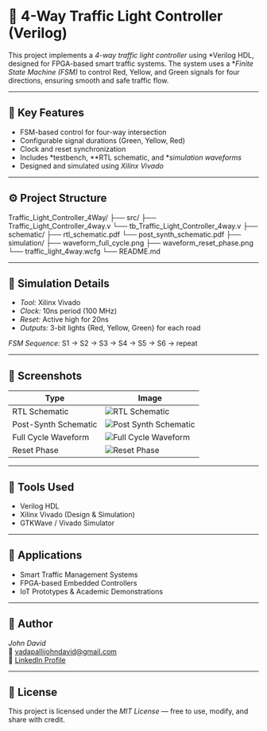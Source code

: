 # 🚦 4-Way Traffic Light Controller (Verilog)

This project implements a *4-way traffic light controller* using *Verilog HDL, designed for FPGA-based smart traffic systems. The system uses a **Finite State Machine (FSM)* to control Red, Yellow, and Green signals for four directions, ensuring smooth and safe traffic flow.

---

## 🧠 Key Features
- FSM-based control for four-way intersection  
- Configurable signal durations (Green, Yellow, Red)  
- Clock and reset synchronization  
- Includes *testbench, **RTL schematic, and **simulation waveforms*  
- Designed and simulated using *Xilinx Vivado*

---

## ⚙ Project Structure

Traffic_Light_Controller_4Way/ 
├── src/ 
    ├── Traffic_Light_Controller_4way.v 
    └── tb_Traffic_Light_Controller_4way.v 
├── schematic/ 
    ├── rtl_schematic.pdf 
    └── post_synth_schematic.pdf
├── simulation/ 
    ├── waveform_full_cycle.png 
    ├── waveform_reset_phase.png 
    └── traffic_light_4way.wcfg 
└── README.md

---

## 🧪 Simulation Details
- *Tool:* Xilinx Vivado  
- *Clock:* 10ns period (100 MHz)  
- *Reset:* Active high for 20ns  
- *Outputs:* 3-bit lights {Red, Yellow, Green} for each road  

*FSM Sequence:* S1 → S2 → S3 → S4 → S5 → S6 → repeat

---

## 📸 Screenshots
| Type | Image |
|------|-------|
| RTL Schematic | ![RTL Schematic](schematic/rtl_schematic.png) |
| Post-Synth Schematic | ![Post Synth Schematic](schematic/post_synth_schematic.png) |
| Full Cycle Waveform | ![Full Cycle Waveform](simulation/waveform_full_cycle.png) |
| Reset Phase | ![Reset Phase](simulation/waveform_reset_phase.png) |

---

## 🧰 Tools Used
- Verilog HDL  
- Xilinx Vivado (Design & Simulation)  
- GTKWave / Vivado Simulator  

---

## 🎯 Applications
- Smart Traffic Management Systems  
- FPGA-based Embedded Controllers  
- IoT Prototypes & Academic Demonstrations  

---

## 👤 Author
*John David*  
📧 vadapallijohndavid@gmail.com  
💼 [LinkedIn Profile](www.linkedin.com/in/vadapalli-john-david)

---

## 🪪 License
This project is licensed under the *MIT License* — free to use, modify, and share with credit.

